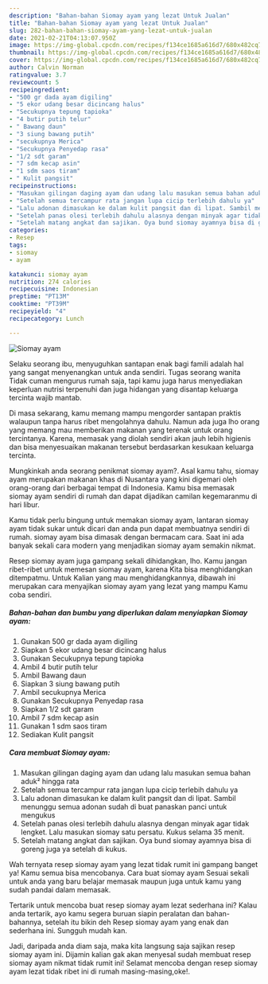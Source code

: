 ```yaml
---
description: "Bahan-bahan Siomay ayam yang lezat Untuk Jualan"
title: "Bahan-bahan Siomay ayam yang lezat Untuk Jualan"
slug: 282-bahan-bahan-siomay-ayam-yang-lezat-untuk-jualan
date: 2021-02-21T04:13:07.950Z
image: https://img-global.cpcdn.com/recipes/f134ce1685a616d7/680x482cq70/siomay-ayam-foto-resep-utama.jpg
thumbnail: https://img-global.cpcdn.com/recipes/f134ce1685a616d7/680x482cq70/siomay-ayam-foto-resep-utama.jpg
cover: https://img-global.cpcdn.com/recipes/f134ce1685a616d7/680x482cq70/siomay-ayam-foto-resep-utama.jpg
author: Calvin Norman
ratingvalue: 3.7
reviewcount: 5
recipeingredient:
- "500 gr dada ayam digiling"
- "5 ekor udang besar dicincang halus"
- "Secukupnya tepung tapioka"
- "4 butir putih telur"
- " Bawang daun"
- "3 siung bawang putih"
- "secukupnya Merica"
- "Secukupnya Penyedap rasa"
- "1/2 sdt garam"
- "7 sdm kecap asin"
- "1 sdm saos tiram"
- " Kulit pangsit"
recipeinstructions:
- "Masukan gilingan daging ayam dan udang lalu masukan semua bahan aduk² hingga rata"
- "Setelah semua tercampur rata jangan lupa cicip terlebih dahulu ya"
- "Lalu adonan dimasukan ke dalam kulit pangsit dan di lipat. Sambil menunggu semua adonan sudah di buat panaskan panci untuk mengukus"
- "Setelah panas olesi terlebih dahulu alasnya dengan minyak agar tidak lengket. Lalu masukan siomay satu persatu. Kukus selama 35 menit."
- "Setelah matang angkat dan sajikan. Oya bund siomay ayamnya bisa di goreng juga ya setelah di kukus."
categories:
- Resep
tags:
- siomay
- ayam

katakunci: siomay ayam 
nutrition: 274 calories
recipecuisine: Indonesian
preptime: "PT13M"
cooktime: "PT39M"
recipeyield: "4"
recipecategory: Lunch

---
```



![Siomay ayam](https://img-global.cpcdn.com/recipes/f134ce1685a616d7/680x482cq70/siomay-ayam-foto-resep-utama.jpg)

Selaku seorang ibu, menyuguhkan santapan enak bagi famili adalah hal yang sangat menyenangkan untuk anda sendiri. Tugas seorang  wanita Tidak cuman mengurus rumah saja, tapi kamu juga harus menyediakan keperluan nutrisi terpenuhi dan juga hidangan yang disantap keluarga tercinta wajib mantab.

Di masa  sekarang, kamu memang mampu mengorder santapan praktis walaupun tanpa harus ribet mengolahnya dahulu. Namun ada juga lho orang yang memang mau memberikan makanan yang terenak untuk orang tercintanya. Karena, memasak yang diolah sendiri akan jauh lebih higienis dan bisa menyesuaikan makanan tersebut berdasarkan kesukaan keluarga tercinta. 



Mungkinkah anda seorang penikmat siomay ayam?. Asal kamu tahu, siomay ayam merupakan makanan khas di Nusantara yang kini digemari oleh orang-orang dari berbagai tempat di Indonesia. Kamu bisa memasak siomay ayam sendiri di rumah dan dapat dijadikan camilan kegemaranmu di hari libur.

Kamu tidak perlu bingung untuk memakan siomay ayam, lantaran siomay ayam tidak sukar untuk dicari dan anda pun dapat membuatnya sendiri di rumah. siomay ayam bisa dimasak dengan bermacam cara. Saat ini ada banyak sekali cara modern yang menjadikan siomay ayam semakin nikmat.

Resep siomay ayam juga gampang sekali dihidangkan, lho. Kamu jangan ribet-ribet untuk memesan siomay ayam, karena Kita bisa menghidangkan ditempatmu. Untuk Kalian yang mau menghidangkannya, dibawah ini merupakan cara menyajikan siomay ayam yang lezat yang mampu Kamu coba sendiri.

<!--inarticleads1-->

##### Bahan-bahan dan bumbu yang diperlukan dalam menyiapkan Siomay ayam:

1. Gunakan 500 gr dada ayam digiling
1. Siapkan 5 ekor udang besar dicincang halus
1. Gunakan Secukupnya tepung tapioka
1. Ambil 4 butir putih telur
1. Ambil  Bawang daun
1. Siapkan 3 siung bawang putih
1. Ambil secukupnya Merica
1. Gunakan Secukupnya Penyedap rasa
1. Siapkan 1/2 sdt garam
1. Ambil 7 sdm kecap asin
1. Gunakan 1 sdm saos tiram
1. Sediakan  Kulit pangsit




<!--inarticleads2-->

##### Cara membuat Siomay ayam:

1. Masukan gilingan daging ayam dan udang lalu masukan semua bahan aduk² hingga rata
1. Setelah semua tercampur rata jangan lupa cicip terlebih dahulu ya
1. Lalu adonan dimasukan ke dalam kulit pangsit dan di lipat. Sambil menunggu semua adonan sudah di buat panaskan panci untuk mengukus
1. Setelah panas olesi terlebih dahulu alasnya dengan minyak agar tidak lengket. Lalu masukan siomay satu persatu. Kukus selama 35 menit.
1. Setelah matang angkat dan sajikan. Oya bund siomay ayamnya bisa di goreng juga ya setelah di kukus.




Wah ternyata resep siomay ayam yang lezat tidak rumit ini gampang banget ya! Kamu semua bisa mencobanya. Cara buat siomay ayam Sesuai sekali untuk anda yang baru belajar memasak maupun juga untuk kamu yang sudah pandai dalam memasak.

Tertarik untuk mencoba buat resep siomay ayam lezat sederhana ini? Kalau anda tertarik, ayo kamu segera buruan siapin peralatan dan bahan-bahannya, setelah itu bikin deh Resep siomay ayam yang enak dan sederhana ini. Sungguh mudah kan. 

Jadi, daripada anda diam saja, maka kita langsung saja sajikan resep siomay ayam ini. Dijamin kalian gak akan menyesal sudah membuat resep siomay ayam nikmat tidak rumit ini! Selamat mencoba dengan resep siomay ayam lezat tidak ribet ini di rumah masing-masing,oke!.

